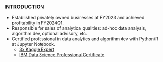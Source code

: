 ### INTRODUCTION
* Established privately owned businesses at FY2023 and achieved profitability in FY2024Q1.
* Responsible for sales of analytical qualities: ad-hoc data analysis, algorithm dev, optional advisory, etc.
* Certified professional in data analytics and algorithm dev with Python/R at Jupyter Notebook.
  * [3x Kaggle Expert](https://github.com/Satoru-Shibata-JPN/Kaggle/blob/main/Evidence_3x_Kaggle_Expert.pdf)
  * [IBM Data Science Professional Certificate](https://www.credly.com/badges/c401bae6-9e5c-4071-8301-871a4283e4b2)

